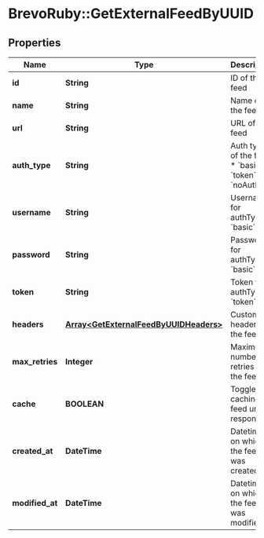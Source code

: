 # BrevoRuby::GetExternalFeedByUUID

## Properties
Name | Type | Description | Notes
------------ | ------------- | ------------- | -------------
**id** | **String** | ID of the feed | 
**name** | **String** | Name of the feed | 
**url** | **String** | URL of the feed | 
**auth_type** | **String** | Auth type of the feed: * &#x60;basic&#x60; * &#x60;token&#x60; * &#x60;noAuth&#x60;  | 
**username** | **String** | Username for authType &#x60;basic&#x60; | [optional] 
**password** | **String** | Password for authType &#x60;basic&#x60; | [optional] 
**token** | **String** | Token for authType &#x60;token&#x60; | [optional] 
**headers** | [**Array&lt;GetExternalFeedByUUIDHeaders&gt;**](GetExternalFeedByUUIDHeaders.md) | Custom headers for the feed | 
**max_retries** | **Integer** | Maximum number of retries on the feed url | 
**cache** | **BOOLEAN** | Toggle caching of feed url response | 
**created_at** | **DateTime** | Datetime on which the feed was created | 
**modified_at** | **DateTime** | Datetime on which the feed was modified | 


